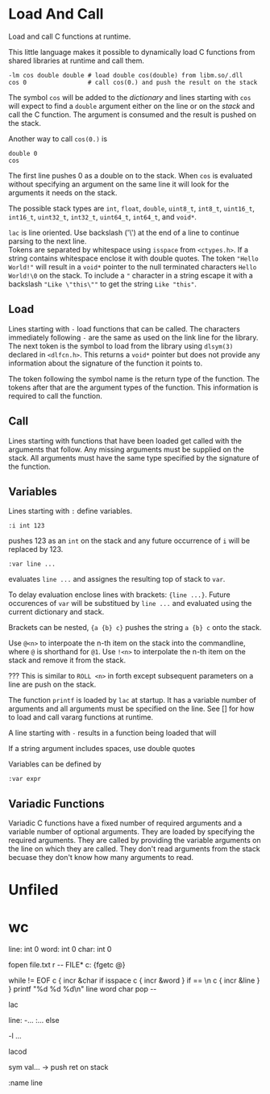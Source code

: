 # Load And Call

Load and call C functions at runtime.

This little language makes it possible to dynamically load C
functions from shared libraries at runtime and call them.

```
-lm cos double double # load double cos(double) from libm.so/.dll
cos 0                 # call cos(0.) and push the result on the stack
```

The symbol `cos` will be added to the _dictionary_ and lines starting with `cos`
will expect to find a `double` argument either on the line or on the _stack_
and call the C function. The argument is consumed and the result is pushed
on the stack.

Another way to call `cos(0.)` is

```
double 0
cos
```

The first line pushes 0 as a double on to the stack. When `cos` is evaluated without
specifying an argument on the same line it will look for the arguments it needs
on the stack.

The possible stack types are `int`, `float`, `double`, `uint8_t`, `int8_t`, `uint16_t`, `int16_t`,
`uint32_t`, `int32_t`, `uint64_t`, `int64_t`, and `void*`.

`lac` is line oriented. Use backslash ('\\') at the end of a line to continue parsing to the next line.  
Tokens are separated by whitespace using `isspace` from `<ctypes.h>`. If a string contains
whitespace enclose it with double quotes. The token `"Hello World!"` will result in a `void*`
pointer to the null terminated characters `Hello World!\0` on the stack. To include a `"`
character in a string escape it with a backslash `"Like \"this\""` to get the
string `Like "this"`.

## Load

Lines starting with  `-` load functions that can be called.
The characters immediately following `-` are the same as used on
the link line for the library. The next token is the
symbol to load from the library using `dlsym(3)` declared in
`<dlfcn.h>`. This returns a `void*` pointer but does not
provide any information about the signature of the function
it points to.

The token following the symbol name is the return type of the function.
The tokens after that are the argument types of the function.
This information is required to call the function.

## Call

Lines starting with functions that have been loaded get called with the
arguments that follow.  Any missing arguments must be supplied on the
stack. All arguments must have the same type specified by the signature of
the function.

## Variables

Lines starting with `:` define variables.

```
:i int 123
```

pushes 123 as an `int` on the stack and any future occurrence of `i` will be replaced by 123.

```
:var line ...
```

evaluates `line ...` and assignes the resulting top of stack to `var`.

To delay evaluation enclose lines with brackets: `{line ...}`. Future occurences of `var`
will be substitued by `line ...` and evaluated using the current dictionary and stack.

Brackets can be nested, `{a {b} c}` pushes the string `a {b} c` onto the stack.

Use `@<n>` to interpoate the n-th item on the stack into the
commandline, where `@` is shorthand for `@1`.  Use `!<n>`
to interpolate the n-th item on the stack and remove it from the stack.

??? This is similar to `ROLL <n>` in forth except subsequent parameters on a line are push on the stack.

The function `printf` is loaded by `lac` at startup. It has a variable number of
arguments and all arguments must be specified on the line.
See [] for how to load and call vararg functions at runtime.


A line starting with `-` results in a function being loaded that will 

If a string argument includes spaces, use double quotes 

Variables can be defined by

```
:var expr
```


## Variadic Functions

Variadic C functions have a fixed number of required arguments and a variable number
of optional arguments. They are loaded by specifying the required arguments. They
are called by providing the variable arguments on the line on which they are called.
They don't read arguments from the stack becuase they don't know how many
arguments to read.

# Unfiled

# wc

line: int 0
word: int 0
char: int 0

fopen file.txt r -- FILE*
c: {fgetc @}

while != EOF c {
	incr &char
	if isspace c {
		incr &word
	}
	if == \n c {
		incr &line
	}
}
printf "%d %d %d\n" line word char
pop --

lac

line: -...
      :...
	  else

-l<lib> <sym> <ret> <arg>...

lacod

sym val... -> push ret on stack

:name line



